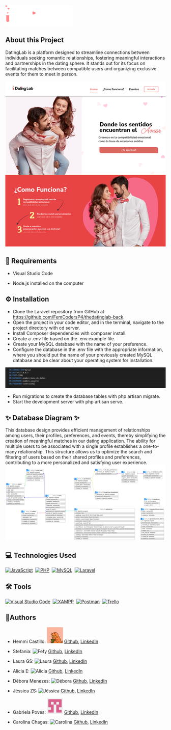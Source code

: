 
![Logo](https://github.com/Jasz-17/im-genes/blob/main/Logo%20Blanco.png?raw=true)


## About this Project

DatingLab is a platform designed to streamline connections between individuals seeking romantic relationships, fostering meaningful interactions and partnerships in the dating sphere. It stands out for its focus on facilitating matches between compatible users and organizing exclusive events for them to meet in person.

![Home](https://github.com/Jasz-17/im-genes/blob/main/Home-desktopgit.png?raw=true)

##  📌 Requirements

-  Visual Studio Code

-  Node.js installed on the computer
## ⚙️ Installation

- Clone the Laravel repository from GitHub at https://github.com/FemCodersP4/thedatinglab-back.
- Open the project in your code editor, and in the terminal, navigate to the project directory with cd server.
- Install Composer dependencies with composer install.
- Create a .env file based on the .env.example file.
- Create your MySQL database with the name of your preference.
- Configure the database in the .env file with the appropriate information, where you should put the name of your previously created MySQL database and be clear about your operating system for installation.


![Logo](https://github.com/Jasz-17/im-genes/blob/main/Captura%20de%20pantalla%202024-04-07%20165624.png?raw=true)

- Run migrations to create the database tables with php artisan migrate.
- Start the development server with php artisan serve.




    
## ✨ Database Diagram ✨
This database design provides efficient management of relationships among users, their profiles, preferences, and events, thereby simplifying the creation of meaningful matches in our dating application. The ability for multiple users to be associated with a single profile establishes a one-to-many relationship. This structure allows us to optimize the search and filtering of users based on their shared profiles and preferences, contributing to a more personalized and satisfying user experience.
![Screenshot](https://github.com/Jasz-17/im-genes/blob/main/image%2034.png?raw=true)


## 💻 Technologies Used

[![JavaScript](https://img.shields.io/badge/JavaScript-F7DF1E?style=for-the-badge&logo=javascript&logoColor=black)](https://developer.mozilla.org/en-US/docs/Web/JavaScript)&nbsp;
[![PHP](https://img.shields.io/badge/PHP-v8.0-777BB4?style=for-the-badge&logo=php&logoColor=white)](https://www.php.net/)&nbsp;
[![MySQL](https://img.shields.io/badge/MySQL-4479A1?style=for-the-badge&logo=mysql&logoColor=white)](https://www.mysql.com/)&nbsp;
[![Laravel](https://img.shields.io/badge/Laravel-v10.0.0-FF2D20?style=for-the-badge&logo=laravel&logoColor=white)](https://laravel.com/)




##  🛠️ Tools

[![Visual Studio Code](https://img.shields.io/badge/Visual_Studio_Code-8A2BE2?style=for-the-badge&logo=visual-studio-code&logoColor=white)](https://code.visualstudio.com/)&nbsp;
[![XAMPP](https://img.shields.io/badge/XAMPP-FF0000?style=for-the-badge&logo=xampp&logoColor=white)](https://www.apachefriends.org/index.html)&nbsp;
[![Postman](https://img.shields.io/badge/Postman-FF7034?style=for-the-badge&logo=postman&logoColor=white)](https://www.postman.com/)&nbsp;
[![Trello](https://img.shields.io/badge/Trello-0052CC?style=for-the-badge&logo=trello&logoColor=white)](https://trello.com/)


## 🔗Authors

- Hemmi Castillo:
  ![Hemmi](https://github.com/Jasz-17/im-genes/blob/main/104555511.jpg?raw=true)
  [Github](https://github.com/HemiCastillo),
  [LinkedIn](https://www.linkedin.com/in/hemileidis/)

- Stefania:
  ![Fefy](https://avatars.githubusercontent.com/stef-ania?s=50)
  [Github](https://github.com/stef-ania),
  [LinkedIn](https://www.linkedin.com/in/stefania-desogus/)

- Laura GS:
  ![Laura](https://avatars.githubusercontent.com/ImLauraGS?s=50)
  [Github](https://github.com/ImLauraGS),
  [LinkedIn](https://www.linkedin.com/in/laura-gil-solano/)

- Alicia E:
  ![Alicia](https://avatars.githubusercontent.com/AliciaoE?s=50)
  [Github](https://github.com/AliciaoE),
  [LinkedIn](https://github.com/FemCodersP4/thedatinglab-front/blob/main/www.linkedin.com/in/alicia-ontiveros-escudero)

- Débora Menezes:
  ![Débora](https://avatars.githubusercontent.com/debora-smb?s=50)
  [Github](https://github.com/debora-smb),
  [LinkedIn](https://www.linkedin.com/in/debora-smenezes/)

- Jéssica ZS:
  ![Jéssica](https://avatars.githubusercontent.com/Jasz-17?s=50)
  [Github](https://github.com/Jasz-17),
  [LinkedIn](https://www.linkedin.com/in/jéssicazs)

- Gabriela Poves:
  ![Gabriela](https://github.com/Jasz-17/im-genes/blob/main/annaLucian.png?raw=true)
  [Github](https://github.com/annaLucian),
  [LinkedIn](https://www.linkedin.com/in/gabriela-poves-navarro/)

- Carolina Chagas:
  ![Carolina](https://avatars.githubusercontent.com/Thazet?s=50)
  [Github](https://github.com/FemCodersP4/thedatinglab-front/blob/main),
  [LinkedIn](https://github.com/FemCodersP4/thedatinglab-front/blob/main)
